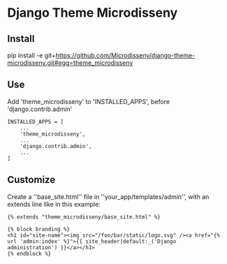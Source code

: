 Django Theme Microdisseny
=========================

Install
-------

pip install -e git+https://github.com/Microdisseny/django-theme-microdisseny.git#egg=theme_microdisseny


Use
---

Add 'theme_microdisseny' to 'INSTALLED_APPS', before 'django.contrib.admin'

```
INSTALLED_APPS = [
    ...
    'theme_microdisseny',
    ...
    'django.contrib.admin',
    ...
]
```


Customize
---------

Create a ''base_site.html'' file in ''your_app/templates/admin'', with an extends line like in this example:

```
{% extends "theme_microdisseny/base_site.html" %}

{% block branding %}
<h1 id="site-name"><img src="/foo/bar/static/logo.svg" /><a href="{% url 'admin:index' %}">{{ site_header|default:_('Django administration') }}</a></h1>
{% endblock %}
```

